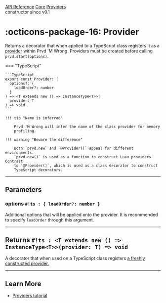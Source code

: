 <div class="pmwdoc-reference-breadcrumbs">
<a href="../../../">API Reference</a>
<a href="../../">Core</a>
<a href="../">Providers</a>
</div>

<div class="pmwdoc-reference-tags">
<span class="pmwdoc-reference-highlight">constructor</span>
<span class="pmwdoc-reference-since">since v0.1</span>
</div>

# :octicons-package-16: Provider

Returns a decorator that when applied to a TypeScript class registers it as a
[provider](../types/provider.md) within Prvd 'M Wrong. Providers must be created
before calling `prvd.start(options)`.

=== "TypeScript"

    ```TypeScript
    export const Provider: (
      options?: {
        loadOrder?: number
      }
    ) => <T extends new () => InstanceType<T>>(
      provider: T
    ) => void
    ```

    !!! tip "Name is inferred"

        Prvd 'M Wrong will infer the name of the class provider for memory
        profiling.

    !!! warning "Beware the difference"

        Both `prvd.new` and `@Provider()` appeal for different environments.
        `prvd.new()` is used as a function to construct Luau providers. Contrast
        to `@Provider()`, which is used as a class decorator to construct
        TypeScript decorators.

---

## Parameters

### options `#!ts : { loadOrder?: number }`

Additional options that will be applied onto the provider. It is recommended to
specify `loadOrder` through this argument.

---

## Returns `#!ts : <T extends new () => InstanceType<T>>(provider: T) => void`

A decorator that when used on a TypeScript class registers [a freshly
constructed provider.](../types/provider.md)

---

## Learn More

- [Providers tutorial](../../../tutorials/fundamentals/providers.md)
